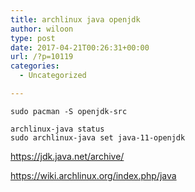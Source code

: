 ```yaml
---
title: archlinux java openjdk
author: wiloon
type: post
date: 2017-04-21T00:26:31+00:00
url: /?p=10119
categories:
  - Uncategorized

---
```

```bashsudo pacman -S jdk-openjdk
sudo pacman -S openjdk-src

archlinux-java status
sudo archlinux-java set java-11-openjdk

```

https://jdk.java.net/archive/
  
https://wiki.archlinux.org/index.php/java
